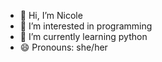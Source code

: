 - 👋 Hi, I’m Nicole
- 👀 I’m interested in programming
- 🌱 I’m currently learning python
- 😄 Pronouns: she/her

<!---
iamnicolealmeida/iamnicolealmeida is a ✨ special ✨ repository because its `README.md` (this file) appears on your GitHub profile.
You can click the Preview link to take a look at your changes.
--->
